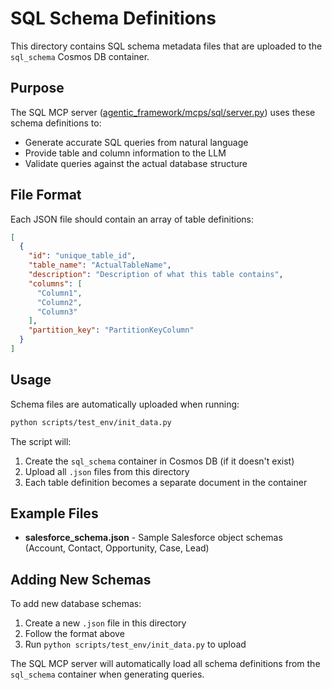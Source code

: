 # SQL Schema Definitions

This directory contains SQL schema metadata files that are uploaded to the `sql_schema` Cosmos DB container.

## Purpose

The SQL MCP server ([agentic_framework/mcps/sql/server.py](../../../agentic_framework/mcps/sql/server.py)) uses these schema definitions to:
- Generate accurate SQL queries from natural language
- Provide table and column information to the LLM
- Validate queries against the actual database structure

## File Format

Each JSON file should contain an array of table definitions:

```json
[
  {
    "id": "unique_table_id",
    "table_name": "ActualTableName",
    "description": "Description of what this table contains",
    "columns": [
      "Column1",
      "Column2",
      "Column3"
    ],
    "partition_key": "PartitionKeyColumn"
  }
]
```

## Usage

Schema files are automatically uploaded when running:

```bash
python scripts/test_env/init_data.py
```

The script will:
1. Create the `sql_schema` container in Cosmos DB (if it doesn't exist)
2. Upload all `.json` files from this directory
3. Each table definition becomes a separate document in the container

## Example Files

- **salesforce_schema.json** - Sample Salesforce object schemas (Account, Contact, Opportunity, Case, Lead)

## Adding New Schemas

To add new database schemas:

1. Create a new `.json` file in this directory
2. Follow the format above
3. Run `python scripts/test_env/init_data.py` to upload

The SQL MCP server will automatically load all schema definitions from the `sql_schema` container when generating queries.
